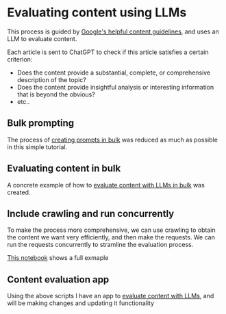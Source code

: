 

# Evaluating content using LLMs

This process is guided by [Google's helpful content guidelines](https://developers.google.com/search/docs/fundamentals/creating-helpful-content), and uses an LLM to evaluate content.

Each article is sent to ChatGPT to check if this article satisfies a certain criterion:

* Does the content provide a substantial, complete, or comprehensive description of the topic?
* Does the content provide insightful analysis or interesting information that is beyond the obvious?
* etc..

## Bulk prompting
The process of [creating prompts in bulk](https://blog.adver.tools/posts/bulk-prompting/) was reduced as much as possible in this simple tutorial.

## Evaluating content in bulk

A concrete example of how to [evaluate content with LLMs in bulk](https://blog.adver.tools/posts/llm-content-evaluation/) was created.

## Include crawling and run concurrently

To make the process more comprehensive, we can use crawling to obtain the content we want very efficiently, and then make the requests.
We can run the requests concurrently to stramline the evaluation process.

[This notebook](bulk_content_eval_concurrent.ipynb) shows a full exmaple

## Content evaluation app

Using the above scripts I have an app to [evaluate content with LLMs](https://adver.tools/llm-content-evaluation/), and will be making changes and updating it functionality